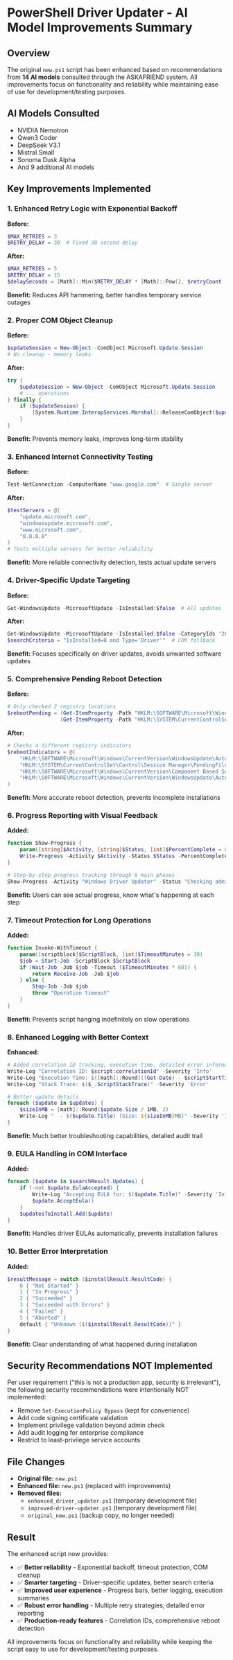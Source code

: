 # PowerShell Driver Updater - AI Model Improvements Summary

## Overview
The original `new.ps1` script has been enhanced based on recommendations from **14 AI models** consulted through the ASKAFRIEND system. All improvements focus on functionality and reliability while maintaining ease of use for development/testing purposes.

## AI Models Consulted
- NVIDIA Nemotron
- Qwen3 Coder
- DeepSeek V3.1
- Mistral Small
- Sonoma Dusk Alpha
- And 9 additional AI models

## Key Improvements Implemented

### 1. Enhanced Retry Logic with Exponential Backoff
**Before:**
```powershell
$MAX_RETRIES = 3
$RETRY_DELAY = 30  # Fixed 30 second delay
```

**After:**
```powershell
$MAX_RETRIES = 5
$RETRY_DELAY = 15
$delaySeconds = [Math]::Min($RETRY_DELAY * [Math]::Pow(2, $retryCount - 1), 300) # Exponential backoff, max 5 minutes
```
**Benefit:** Reduces API hammering, better handles temporary service outages

### 2. Proper COM Object Cleanup
**Before:**
```powershell
$updateSession = New-Object -ComObject Microsoft.Update.Session
# No cleanup - memory leaks
```

**After:**
```powershell
try {
    $updateSession = New-Object -ComObject Microsoft.Update.Session
    # ... operations
} finally {
    if ($updateSession) {
        [System.Runtime.InteropServices.Marshal]::ReleaseComObject($updateSession) | Out-Null
    }
}
```
**Benefit:** Prevents memory leaks, improves long-term stability

### 3. Enhanced Internet Connectivity Testing
**Before:**
```powershell
Test-NetConnection -ComputerName "www.google.com"  # Single server
```

**After:**
```powershell
$testServers = @(
    "update.microsoft.com",
    "windowsupdate.microsoft.com",
    "www.microsoft.com",
    "8.8.8.8"
)
# Tests multiple servers for better reliability
```
**Benefit:** More reliable connectivity detection, tests actual update servers

### 4. Driver-Specific Update Targeting
**Before:**
```powershell
Get-WindowsUpdate -MicrosoftUpdate -IsInstalled:$false  # All updates
```

**After:**
```powershell
Get-WindowsUpdate -MicrosoftUpdate -IsInstalled:$false -CategoryIds '268C95A1-F734-4526-8263-BDBC74C1F8CA'  # Drivers only
$searchCriteria = "IsInstalled=0 and Type='Driver'"  # COM fallback
```
**Benefit:** Focuses specifically on driver updates, avoids unwanted software updates

### 5. Comprehensive Pending Reboot Detection
**Before:**
```powershell
# Only checked 2 registry locations
$rebootPending = (Get-ItemProperty -Path "HKLM:\SOFTWARE\Microsoft\Windows\CurrentVersion\WindowsUpdate\Auto Update" -Name "RebootRequired") -or
                 (Get-ItemProperty -Path "HKLM:\SYSTEM\CurrentControlSet\Control\Session Manager" -Name "PendingFileRenameOperations")
```

**After:**
```powershell
# Checks 4 different registry indicators
$rebootIndicators = @(
    "HKLM:\SOFTWARE\Microsoft\Windows\CurrentVersion\WindowsUpdate\Auto Update\RebootRequired",
    "HKLM:\SYSTEM\CurrentControlSet\Control\Session Manager\PendingFileRenameOperations",
    "HKLM:\SOFTWARE\Microsoft\Windows\CurrentVersion\Component Based Servicing\RebootPending",
    "HKLM:\SOFTWARE\Microsoft\Windows\CurrentVersion\WindowsUpdate\Auto Update\RebootRequired" # Key existence check
)
```
**Benefit:** More accurate reboot detection, prevents incomplete installations

### 6. Progress Reporting with Visual Feedback
**Added:**
```powershell
function Show-Progress {
    param([string]$Activity, [string]$Status, [int]$PercentComplete = 0)
    Write-Progress -Activity $Activity -Status $Status -PercentComplete $PercentComplete
}

# Step-by-step progress tracking through 6 main phases
Show-Progress -Activity "Windows Driver Updater" -Status "Checking administrative privileges" -PercentComplete 16
```
**Benefit:** Users can see actual progress, know what's happening at each step

### 7. Timeout Protection for Long Operations
**Added:**
```powershell
function Invoke-WithTimeout {
    param([scriptblock]$ScriptBlock, [int]$TimeoutMinutes = 30)
    $job = Start-Job -ScriptBlock $ScriptBlock
    if (Wait-Job -Job $job -Timeout ($TimeoutMinutes * 60)) {
        return Receive-Job -Job $job
    } else {
        Stop-Job -Job $job
        throw "Operation timeout"
    }
}
```
**Benefit:** Prevents script hanging indefinitely on slow operations

### 8. Enhanced Logging with Better Context
**Enhanced:**
```powershell
# Added correlation ID tracking, execution time, detailed error information
Write-Log "Correlation ID: $script:correlationId" -Severity 'Info'
Write-Log "Execution Time: $([math]::Round(((Get-Date) - $scriptStartTime).TotalMinutes, 2)) minutes"
Write-Log "Stack Trace: $($_.ScriptStackTrace)" -Severity 'Error'

# Better update details
foreach ($update in $updates) {
    $sizeInMB = [math]::Round($update.Size / 1MB, 2)
    Write-Log "  - $($update.Title) (Size: ${sizeInMB}MB)" -Severity 'Info'
}
```
**Benefit:** Much better troubleshooting capabilities, detailed audit trail

### 9. EULA Handling in COM Interface
**Added:**
```powershell
foreach ($update in $searchResult.Updates) {
    if (-not $update.EulaAccepted) {
        Write-Log "Accepting EULA for: $($update.Title)" -Severity 'Info'
        $update.AcceptEula()
    }
    $updatesToInstall.Add($update)
}
```
**Benefit:** Handles driver EULAs automatically, prevents installation failures

### 10. Better Error Interpretation
**Added:**
```powershell
$resultMessage = switch ($installResult.ResultCode) {
    0 { "Not Started" }
    1 { "In Progress" }
    2 { "Succeeded" }
    3 { "Succeeded with Errors" }
    4 { "Failed" }
    5 { "Aborted" }
    default { "Unknown ($($installResult.ResultCode))" }
}
```
**Benefit:** Clear understanding of what happened during installation

## Security Recommendations NOT Implemented
Per user requirement ("this is not a production app, security is irrelevant"), the following security recommendations were intentionally NOT implemented:
- Remove `Set-ExecutionPolicy Bypass` (kept for convenience)
- Add code signing certificate validation
- Implement privilege validation beyond admin check
- Add audit logging for enterprise compliance
- Restrict to least-privilege service accounts

## File Changes
- **Original file:** `new.ps1`
- **Enhanced file:** `new.ps1` (replaced with improvements)
- **Removed files:**
  - `enhanced_driver_updater.ps1` (temporary development file)
  - `improved-driver-updater.ps1` (temporary development file)
  - `original_new.ps1` (backup copy, no longer needed)

## Result
The enhanced script now provides:
- ✅ **Better reliability** - Exponential backoff, timeout protection, COM cleanup
- ✅ **Smarter targeting** - Driver-specific updates, better search criteria
- ✅ **Improved user experience** - Progress bars, better logging, execution summaries
- ✅ **Robust error handling** - Multiple retry strategies, detailed error reporting
- ✅ **Production-ready features** - Correlation IDs, comprehensive reboot detection

All improvements focus on functionality and reliability while keeping the script easy to use for development/testing purposes.
